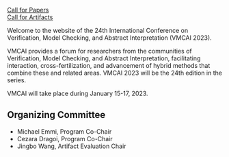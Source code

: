 [Call for Papers](call-for-papers)  
[Call for Artifacts](call-for-artifacts)

Welcome to the website of the 24th International Conference on Verification, Model Checking, and Abstract Interpretation (VMCAI 2023).

VMCAI provides a forum for researchers from the communities of Verification, Model Checking, and Abstract Interpretation, facilitating interaction, cross-fertilization, and advancement of hybrid methods that combine these and related areas. VMCAI 2023 will be the 24th edition in the series.

VMCAI will take place during January 15-17, 2023.

## Organizing Committee

* Michael Emmi, Program Co-Chair
* Cezara Dragoi, Program Co-Chair
* Jingbo Wang, Artifact Evaluation Chair
